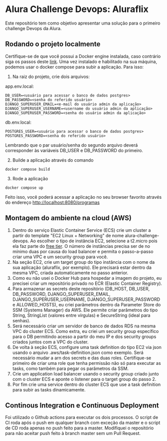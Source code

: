 # Alura Challenge Devops: Aluraflix
Este repositório tem como objetivo apresentar uma solução para o primeiro challenge Devops da Alura.

## Rodando o projeto localmente
Certifique-se de que você possui a Docker engine instalada, caso contrário siga os passos deste [link](https://docs.docker.com/desktop/).
Uma vez instalado e habilitado na sua máquina, podemos usar o docker compose para subir a aplicação. Para isso:

1. Na raiz do projeto, crie dois arquivos:

app.env.local:
```
DB_USER=<usuário para acessar o banco de dados postgres>
DB_PASSWORD=<senha do referido usuário>
DJANGO_SUPERUSER_EMAIL=<e-mail do usuário admin da aplicação>
DJANGO_SUPERUSER_USERNAME=<username do usuário admin da aplicação>
DJANGO_SUPERUSER_PASSWORD=<senha do usuário admin da aplicação>
```

db.env.local:
```
POSTGRES_USER=<usuário para acessar o banco de dados postgres>
POSTGRES_PASSWORD=<senha do referido usuário>
```

Lembrando que o par usuário/senha do segundo arquivo deverá corresponder às variáveis DB_USER e DB_PASSWORD do primeiro.

2. Builde a aplicação através do comando
```
docker compose build
```

3. Rode a aplicação
```
docker compose up
```

Feito isso, você poderá acessar a aplicação no seu browser favorito através do endereço [http://localhost:8080/programas](http://localhost:8080/programas)

## Montagem do ambiente na cloud (AWS)

1. Dentro do serviço Elastic Container Service (ECS) crie um cluster a partir do template "EC2 Linux + Networking" de nome alura-challenge-devops. Ao escolher o tipo de instância EC2, selecione a t2.micro pois ela faz parte do [free tier](https://aws.amazon.com/pt/free/). O número de instâncias precisa ser de no mínimo duas por causa do load balancer e permita o passo-a-passo criar uma VPC e um security group para você.
2. Na seção EC2, crie um target group do tipo instância com o nome da sua aplicação (aluraflix, por exemplo). Ele precisará estar dentro da mesma VPC, criada automaticamente no passo anterior.
3. Como eu não usei o Docker Hub para hospedar a imagem do projeto, eu precisei criar um repositório privado no ECR (Elastic Container Registry).
4. Para armazenar as secrets deste repositório (DB_HOST, DB_USER, DB_PASSWORD, DJANGO_SUPERUSER_EMAIL, DJANGO_SUPERUSER_USERNAME, DJANGO_SUPERUSER_PASSWORD e ALLOWED_HOSTS), eu criei parâmetros dentro da Parameter Store do SSM (Systems Manager) da AWS. Ele permite criar parâmetros do tipo String, StringList (valores entre vírgulas) e SecureString (ideal para senhas).
5. Será necessário criar um servidor de banco de dados RDS na mesma VPC do cluster ECS. Como extra, eu criei um security group específico para o DB permitindo acesso a partir do meu IP e dos security groups criados juntos com a VPC do cluster.
6. De volta à seção ECS, configure uma task definition do tipo EC2 via json usando o arquivo .aws/task-definition.json como exemplo. Será necessário mudar a arn dos secrets e das duas roles. Certifique-se primeiro de criar uma role que tenha permissão não só para executar as tasks, como também para pegar os parâmetros da SSM.
7. Crie um application load balancer usando o security group criado junto com o cluster ECS e aponte o listener para o target group do passo 2.
8. Por fim crie uma service dentro do cluster ECS que use a task definition para subir as tasks dinamicamente.

## Continous Integration e Continuous Deployment
Foi utilizado o Github actions para executar os dois processos. O script de CI roda após o push em qualquer branch com exceção da master e o script de CD roda apenas no push feito para a master.
Modifiquei o repositório para não aceitar push feito à branch master sem um Pull Request.
